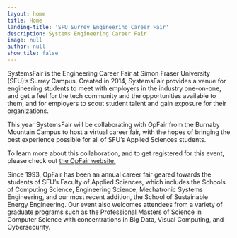 ```yaml
---
layout: home
title: Home
landing-title: 'SFU Surrey Engineering Career Fair'
description: Systems Engineering Career Fair
image: null
author: null
show_tile: false
---
```

SystemsFair is the Engineering Career Fair at Simon Fraser University (SFU)’s Surrey Campus. Created in 2014, SystemsFair provides a venue for engineering students to meet with employers in the industry one-on-one, and get a feel for the tech community and the opportunities available to them, and for employers to scout student talent and gain exposure for their organizations.

This year SystemsFair will be collaborating with OpFair from the Burnaby Mountain Campus to host a virtual career fair, with the hopes of bringing the best experience possible for all of SFU’s Applied Sciences students. 

To learn more about this collaboration, and to get registered for this event, please check out <a href="https://www.opfair.ca/">the OpFair website.</a>

Since 1993, OpFair has been an annual career fair geared towards the students of SFU’s Faculty of Applied Sciences, which includes the Schools of Computing Science, Engineering Science, Mechatronic Systems Engineering, and our most recent addition, the School of Sustainable Energy Engineering. Our event also welcomes attendees from a variety of graduate programs such as the Professional Masters of Science in Computer Science with concentrations in Big Data, Visual Computing, and Cybersecurity.


<!---
SystemsFair is the Engineering Career Fair at Simon Fraser University (SFU)’s Surrey Campus. Created in 2014, SystemsFair provides a venue for engineering students to meet with employers in the industry one-on-one, and get a feel for the tech community and the opportunities available to them, and for employers to scout student talent and gain exposure for their organizations.

SFU's Surrey campus is an emerging technology hub where over 800 students are working towards their MSE or SoSy degree. Companies and organizations take advantage of the co-operative education (co-op) program to recruit top mechatronics engineers and software developers from SFU, often offering internship to connect with these talents early.
-->
